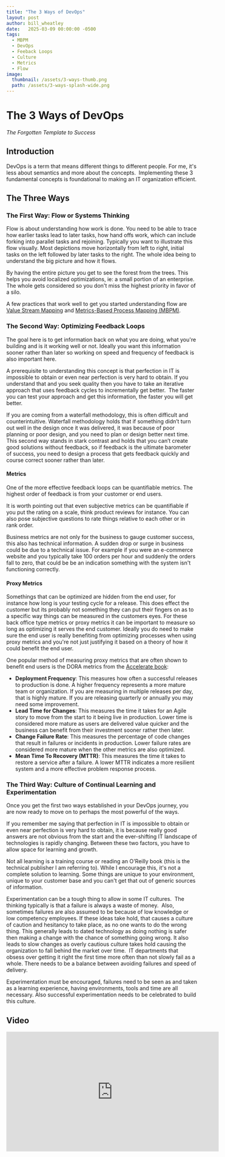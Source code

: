 ```yaml
---
title: "The 3 Ways of DevOps"
layout: post
author: bill_wheatley
date:   2025-03-09 00:00:00 -0500
tags: 
  - MBPM
  - DevOps 
  - Feeback Loops
  - Culture
  - Metrics
  - Flow
image:
  thumbnail: /assets/3-ways-thumb.png
  path: /assets/3-ways-splash-wide.png
---
```


# The 3 Ways of DevOps

*The Forgotten Template to Success*

## Introduction

DevOps is a term that means different things to different people. For me, it's less about semantics and more about the concepts.  Implementing these 3 fundamental concepts is foundational to making an IT organization efficient.

## The Three Ways

### The First Way: Flow or Systems Thinking

Flow is about understanding how work is done.  You need to be able to trace how earlier tasks lead to later tasks, how hand offs work, which can include forking into parallel tasks and rejoining. Typically you want to illustrate this flow visually. Most depictions move horizontally from left to right, initial tasks on the left followed by later tasks to the right. The whole idea being to understand the big picture and how it flows.

By having the entire picture you get to see the forest from the trees. This helps you avoid localized optimizations, ie: a small portion of an enterprise. The whole gets considered so you don't miss the highest priority in favor of a silo.

A few practices that work well to get you started understanding flow are [Value Stream Mapping](https://openpracticelibrary.com/practice/vsm-and-mbpm/) and [Metrics-Based Process Mapping (MBPM)](/2024/08/08/mbpm.html).

### The Second Way: Optimizing Feedback Loops

The goal here is to get information back on what you are doing, what you're building and is it working well or not. Ideally you want this information sooner rather than later so working on speed and frequency of feedback is also important here.

A prerequisite to understanding this concept is that perfection in IT is impossible to obtain or even near perfection is very hard to obtain. If you understand that and you seek quality then you have to take an iterative approach that uses feedback cycles to incrementally get better.  The faster you can test your approach and get this information, the faster you will get better.

If you are coming from a waterfall methodology, this is often difficult and counterintuitive. Waterfall methodology holds that if something didn’t turn out well in the design once it was delivered, it was because of poor planning or poor design, and you need to plan or design better next time.  This second way stands in stark contrast and holds that you can’t create good solutions without feedback, so if feedback is the ultimate barometer of success, you need to design a process that gets feedback quickly and course correct sooner rather than later.

#### Metrics

One of the more effective feedback loops can be quantifiable metrics. The highest order of feedback is from your customer or end users.  

It is worth pointing out that even subjective metrics can be quantifiable if you put the rating on a scale, think product reviews for instance. You can also pose subjective questions to rate things relative to each other or in rank order.

Business metrics are not only for the business to gauge customer success, this also has technical information.  A sudden drop or surge in business could be due to a technical issue.  For example if you were an e-commerce website and you typically take 100 orders per hour and suddenly the orders fall to zero, that could be be an indication something with the system isn't functioning correctly.

#### Proxy Metrics

Somethings that can be optimized are hidden from the end user, for instance how long is your testing cycle for a release. This does effect the customer but its probably not something they can put their fingers on as to a specific way things can be measured in the customers eyes. For these back office type metrics or proxy metrics it can be important to measure so long as optimizing it serves the end customer.  Ideally you do need to make sure the end user is really benefiting from optimizing processes when using proxy metrics and you're not just justifying it based on a theory of how it could benefit the end user.

One popular method of measuring proxy metrics that are often shown to benefit end users is the DORA metrics from the [Accelerate book](https://www.amazon.com/Accelerate-Software-Performing-Technology-Organizations/dp/1942788339/):

* **Deployment Frequency**: This measures how often a successful releases to production is done. A higher frequency represents a more mature team or organization.  If you are measuring in multiple releases per day, that is highly mature.  If you are releasing quarterly or annually you may need some improvement.
* **Lead Time for Changes**: This measures the time it takes for an Agile story to move from the start to it being live in production. Lower time is considered more mature as users are delivered value quicker and the business can benefit from their investment sooner rather then later.
* **Change Failure Rate**: This measures the percentage of code changes that result in failures or incidents in production. Lower failure rates are considered more mature when the other metrics are also optimized.
* **Mean Time To Recovery (MTTR)**: This measures the time it takes to restore a service after a failure. A lower MTTR indicates a more resilient system and a more effective problem response process.

### The Third Way: Culture of Continual Learning and Experimentation  

Once you get the first two ways established in your DevOps journey, you are now ready to move on to perhaps the most powerful of the ways.  

If you remember me saying that perfection in IT is impossible to obtain or even near perfection is very hard to obtain, it is because really good answers are not obvious from the start and the ever-shifting IT landscape of technologies is rapidly changing. Between these two factors, you have to allow space for learning and growth.

Not all learning is a training course or reading an O'Reilly book (this is the technical publisher I am referring to). While I encourage this, it's not a complete solution to learning. Some things are unique to your environment, unique to your customer base and you can't get that out of generic sources of information.

Experimentation can be a tough thing to allow in some IT cultures.  The thinking typically is that a failure is always a waste of money.  Also, sometimes failures are also assumed to be because of low knowledge or low competency employees. If these ideas take hold, that causes a culture of caution and hesitancy to take place, as no one wants to do the wrong thing. This generally leads to dated technology as doing nothing is safer then making a change with the chance of something going wrong.  It also leads to slow changes as overly cautious culture takes hold causing the organization to fall behind the market over time.  IT departments that obsess over getting it right the first time more often than not slowly fail as a whole.  There needs to be a balance between avoiding failures and speed of delivery.

Experimentation must be encouraged, failures need to be seen as and taken as a learning experience, having environments, tools and time are all necessary. Also successful experimentation needs to be celebrated to build this culture.  

## Video

<div>
  <iframe width="560" height="315" src="https://www.youtube.com/embed/wiPTOasYnjM?si=c-L-QZgDZLb1bDPB" title="YouTube video player" frameborder="0" allow="accelerometer; autoplay; clipboard-write; encrypted-media; gyroscope; picture-in-picture; web-share" referrerpolicy="strict-origin-when-cross-origin" allowfullscreen></iframe>
</div>